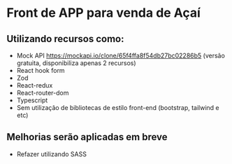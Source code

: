 # Front de APP para venda de Açaí
## Utilizando recursos como:
* Mock API https://mockapi.io/clone/65f4ffa8f54db27bc02286b5 (versão gratuita, disponibiliza apenas 2 recursos)
* React hook form
* Zod
* React-redux
* React-router-dom
* Typescript
* Sem utilização de bibliotecas de estilo front-end (bootstrap, tailwind e etc)

## Melhorias serão aplicadas em breve
* Refazer utilizando SASS